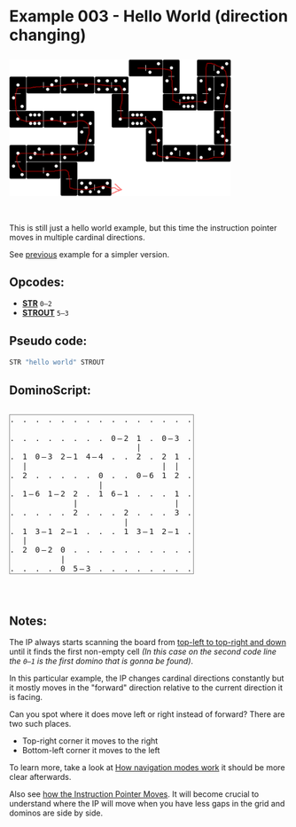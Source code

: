 Example 003 - Hello World (direction changing)
=======================================

<img style="margin: 0.5rem 0 2rem;" src="../docs/example-003-flow.png" alt="Dominos" width="400">

This is still just a hello world example, but this time the instruction pointer moves in multiple cardinal directions.

See [previous](002_hello_world_commented.md) example for a simpler version.

## Opcodes:
- [**STR**](../readme.md#str) `0—2`
- [**STROUT**](../readme.md#strout) `5—3`

## Pseudo code: 
```js
STR "hello world" STROUT
```

## DominoScript:

<pre class="ds">
. . . . . . . . . . . . . . .
                             
. . . . . . . . 0—2 1 . 0—3 .
                    |        
. 1 0—3 2—1 4—4 . . 2 . 2 1 .
  |                     | |  
. 2 . . . . . 0 . . 0—6 1 2 .
              |              
. 1—6 1—2 2 . 1 6—1 . . . 1 .
          |               |  
. . . . . 2 . . . 2 . . . 3 .
                  |          
. 1 3—1 2—1 . . . 1 3—1 2—1 .
  |                          
. 2 0—2 0 . . . . . . . . . .
        |                    
. . . . 0 5—3 . . . . . . . .
</pre>



## Notes:


The IP always starts scanning the board from <ins>top-left to top-right and down</ins> until it finds the first non-empty cell *(In this case on the second code line the `0—1` is the first domino that is gonna be found)*.

In this particular example, the IP changes cardinal directions constantly but it mostly moves in the "forward" direction relative to the current direction it is facing.

Can you spot where it does move left or right instead of forward? There are two such places.
- Top-right corner it moves to the right
- Bottom-left corner it moves to the left

To learn more, take a look at [How navigation modes work](../readme.md#how-navigation-modes-work) it should be more clear afterwards.


Also see [how the Instruction Pointer Moves](../readme.md#how-the-instruction-pointer-moves). It will become crucial to understand where the IP will move when you have less gaps in the grid and dominos are side by side.

<style>
  .ds {position: relative;line-height: 1.2;letter-spacing: 3px;border: 1px solid gray;margin-bottom: 2.5rem;display: inline-block;}
</style>
